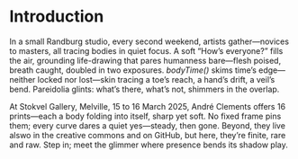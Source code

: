 # Introduction

In a small Randburg studio, every second weekend, artists gather—novices to masters, all tracing bodies in quiet focus. A soft “How’s everyone?” fills the air, grounding life-drawing that pares humanness bare—flesh poised, breath caught, doubled in two exposures. *bodyTime()* skims time’s edge—neither locked nor lost—skin tracing a toe’s reach, a hand’s drift, a veil’s bend. Pareidolia glints: what’s there, what’s not, shimmers in the overlap.

At Stokvel Gallery, Melville, 15 to 16 March 2025, André Clements offers 16 prints—each a body folding into itself, sharp yet soft. No fixed frame pins them; every curve dares a quiet yes—steady, then gone. Beyond, they live alswo in the creative commons and on GitHub, but here, they’re finite, rare and raw. Step in; meet the glimmer where presence bends its shadow play.
